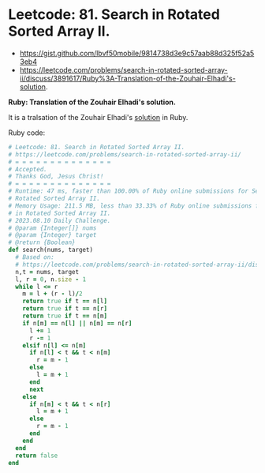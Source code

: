 # Leetcode: 81. Search in Rotated Sorted Array II.

- https://gist.github.com/lbvf50mobile/9814738d3e9c57aab88d325f52a53eb4
- https://leetcode.com/problems/search-in-rotated-sorted-array-ii/discuss/3891617/Ruby%3A-Translation-of-the-Zouhair-Elhadi's-solution.

**Ruby: Translation of the Zouhair Elhadi's solution.**

It is a tralsation of the Zouhair Elhadi's [solution](https://leetcode.com/problems/search-in-rotated-sorted-array-ii/discuss/1891315/) in Ruby.

Ruby code:
```Ruby
# Leetcode: 81. Search in Rotated Sorted Array II.
# https://leetcode.com/problems/search-in-rotated-sorted-array-ii/
# = = = = = = = = = = = = = =
# Accepted.
# Thanks God, Jesus Christ!
# = = = = = = = = = = = = = =
# Runtime: 47 ms, faster than 100.00% of Ruby online submissions for Search in
# Rotated Sorted Array II.
# Memory Usage: 211.5 MB, less than 33.33% of Ruby online submissions for Search
# in Rotated Sorted Array II.
# 2023.08.10 Daily Challenge.
# @param {Integer[]} nums
# @param {Integer} target
# @return {Boolean}
def search(nums, target)
  # Based on:
  # https://leetcode.com/problems/search-in-rotated-sorted-array-ii/discuss/1891315/Python-or-binary-search
  n,t = nums, target
  l, r = 0, n.size - 1
  while l <= r
    m = l + (r - l)/2
    return true if t == n[l]
    return true if t == n[r]
    return true if t == n[m]
    if n[m] == n[l] || n[m] == n[r]
      l += 1
      r -= 1
    elsif n[l] <= n[m]
      if n[l] < t && t < n[m]
        r = m - 1
      else
        l = m + 1
      end
      next
    else
      if n[m] < t && t < n[r]
        l = m + 1
      else
        r = m - 1
      end
    end
  end
  return false
end
```
